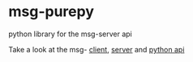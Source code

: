 # msg-purepy
 python library for the msg-server api

Take a look at the msg- [client](https://github.com/dgc08/msg-client), [server](https://github.com/dgc08/msg-server) and [python api](https://github.com/dgc08/msg-purepy)
